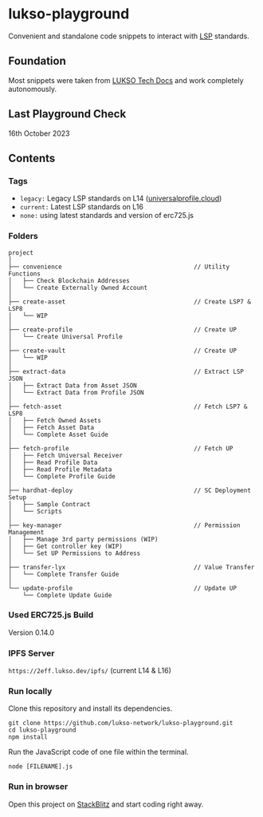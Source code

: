 # lukso-playground

Convenient and standalone code snippets to interact with [LSP](https://docs.lukso.tech/standards/standards-roadmap) standards.

## Foundation

Most snippets were taken from [LUKSO Tech Docs](https://docs.lukso.tech/) and work completely autonomously.

## Last Playground Check

16th October 2023

## Contents

### Tags

- `legacy:` Legacy LSP standards on L14 ([universalprofile.cloud](https://universalprofile.cloud/))
- `current:` Latest LSP standards on L16
- `none:` using latest standards and version of erc725.js

### Folders

```
project
│
├── convenience                                     // Utility Functions
│   ├── Check Blockchain Addresses
│   └── Create Externally Owned Account
│
├── create-asset                                    // Create LSP7 & LSP8
│   └── WIP
│
├── create-profile                                  // Create UP
│   └── Create Universal Profile
│
├── create-vault                                    // Create UP
│   └── WIP
│
├── extract-data                                    // Extract LSP JSON
│   ├── Extract Data from Asset JSON
│   └── Extract Data from Profile JSON
│
├── fetch-asset                                     // Fetch LSP7 & LSP8
│   ├── Fetch Owned Assets
│   ├── Fetch Asset Data
│   └── Complete Asset Guide
│
├── fetch-profile                                   // Fetch UP
│   ├── Fetch Universal Receiver
│   ├── Read Profile Data
│   ├── Read Profile Metadata
│   └── Complete Profile Guide
│
├── hardhat-deploy                                  // SC Deployment Setup
│   ├── Sample Contract
│   └── Scripts
│
├── key-manager                                     // Permission Management
│   ├── Manage 3rd party permissions (WIP)
│   ├── Get controller key (WIP)
│   └── Set UP Permissions to Address
│
├── transfer-lyx                                    // Value Transfer
│   └── Complete Transfer Guide
│
└── update-profile                                  // Update UP
    └── Complete Update Guide
```

### Used ERC725.js Build

Version 0.14.0

### IPFS Server

`https://2eff.lukso.dev/ipfs/` (current L14 & L16)

### Run locally

Clone this repository and install its dependencies.

```
git clone https://github.com/lukso-network/lukso-playground.git
cd lukso-playground
npm install
```

Run the JavaScript code of one file within the terminal.

```
node [FILENAME].js
```

### Run in browser

Open this project on [StackBlitz](https://stackblitz.com/github/lukso-network/lukso-playground) and start coding right away.
